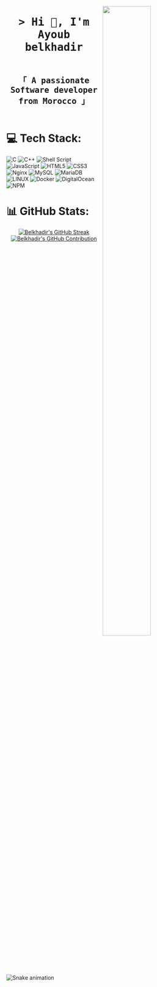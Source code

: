 <p align= "centre"> 
  <samp>
   <a><img align="right" src="./img/img.svg" height=65% width=50%></a>
  </samp>

<h1 align="center" >
        <samp>&gt; Hi 👋, I'm Ayoub belkhadir
        </samp>
</h1>
<h2 align="center"> 
  <samp>
    <br>
    「 A passionate Software developer from Morocco 」
    <br>
  </samp> 
  <br>
</h2>

</p>

# 💻 Tech Stack:
![C](https://img.shields.io/badge/c-%2300599C.svg?style=for-the-badge&logo=c&logoColor=white) ![C++](https://img.shields.io/badge/c++-%2300599C.svg?style=for-the-badge&logo=c%2B%2B&logoColor=white) ![Shell Script](https://img.shields.io/badge/shell_script-%23121011.svg?style=for-the-badge&logo=gnu-bash&logoColor=white) ![JavaScript](https://img.shields.io/badge/javascript-%23323330.svg?style=for-the-badge&logo=javascript&logoColor=%23F7DF1E) ![HTML5](https://img.shields.io/badge/html5-%23E34F26.svg?style=for-the-badge&logo=html5&logoColor=white) ![CSS3](https://img.shields.io/badge/css3-%231572B6.svg?style=for-the-badge&logo=css3&logoColor=white) ![Nginx](https://img.shields.io/badge/nginx-%23009639.svg?style=for-the-badge&logo=nginx&logoColor=white) ![MySQL](https://img.shields.io/badge/mysql-%2300f.svg?style=for-the-badge&logo=mysql&logoColor=white) ![MariaDB](https://img.shields.io/badge/MariaDB-003545?style=for-the-badge&logo=mariadb&logoColor=white) ![LINUX](https://img.shields.io/badge/Linux-FCC624?style=for-the-badge&logo=linux&logoColor=black) ![Docker](https://img.shields.io/badge/docker-%230db7ed.svg?style=for-the-badge&logo=docker&logoColor=white) ![DigitalOcean](https://img.shields.io/badge/DigitalOcean-%230167ff.svg?style=for-the-badge&logo=digitalOcean&logoColor=white) ![NPM](https://img.shields.io/badge/NPM-%23000000.svg?style=for-the-badge&logo=npm&logoColor=white)

# 📊 GitHub Stats:

<p align="center">
  <a href="https://github.com/ayoubak141">
    <img src="https://github-readme-streak-stats.herokuapp.com?user=ayoubak141&theme=radical&mode=weekly" alt="Belkhadir's GitHub Streak" />
    <img src="http://github-profile-summary-cards.vercel.app/api/cards/profile-details?username=ayoubak141&show_icons=true&theme=radical&border=7F3FBF&background=0D1117" alt="Belkhadir's GitHub Contribution"/>
  </a>
</p>
<!--   <p align="left"> <img src="https://komarev.com/ghpvc/?username=ayoubak141&label=Profile%20views&color=0e75b6&style=flat" alt="ayoubak141" /> </p> -->


###

<br clear="both">

<img src="https://raw.githubusercontent.com/maurodesouza/maurodesouza/output/snake.svg" alt="Snake animation" />

###
